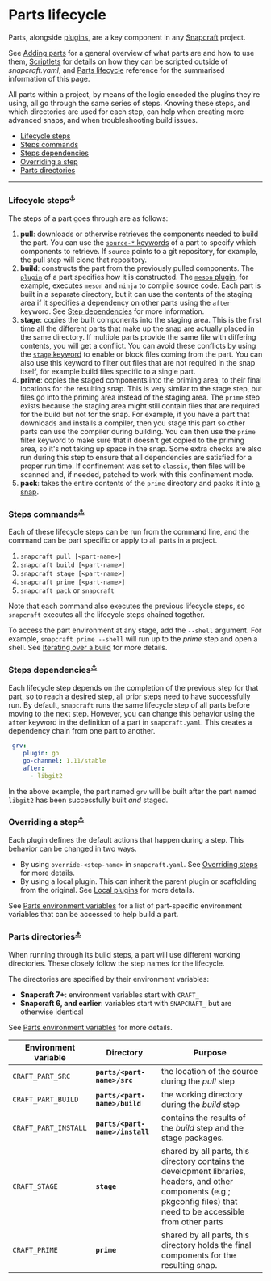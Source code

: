 # Parts lifecycle

Parts, alongside [plugins](/t/snapcraft-plugins/4284), are a key component in any [Snapcraft](/t/snapcraft-overview/8940) project.

See [Adding parts](/t/adding-parts/11473) for a general overview of what parts are and how to use them, [Scriptlets](https://forum.snapcraft.io/t/scriptlets/4892) for details on how they can be scripted outside of _snapcraft.yaml_, and <!--TO DO: Path to be added when the page is created--> [Parts lifecycle]() reference for the summarised information of this page.

All parts within a project, by means of the logic encoded the plugins they're using, all go through the same series of steps. Knowing these steps, and which directories are used for each step, can help when creating more advanced snaps, and when troubleshooting build issues.

- [Lifecycle steps](#heading--steps)
- [Steps commands](#heading--steps-commands)
- [Steps dependencies](#heading--steps-dependencies)
- [Overriding a step](#heading--overriding-steps)
- [Parts directories](#heading--parts-directories)

---

<h3 id='heading--steps'>Lifecycle steps<sup><a href=#heading--steps>⚓</a></sup></h3>

The steps of a part goes through are as follows:

1. **pull**: downloads or otherwise retrieves the components needed to build the part. You can use the [`source-*` keywords](/t/snapcraft-parts-metadata/8336#heading--source) of a part to specify which components to retrieve. If `source` points to a git repository, for example, the pull step will clone that repository.
1. **build**: constructs the part from the previously pulled components. The [`plugin`](/t/snapcraft-plugins/4284) of a part specifies how it is constructed. The [`meson` plugin](/t/the-meson-plugin/8623), for example, executes `meson` and `ninja` to compile source code. Each part is built in a separate directory, but it can use the contents of the staging area if it specifies a dependency on other parts using the `after` keyword. See [Step dependencies](#heading--step-dependencies) for more information.
1. **stage**: copies the built components into the staging area. This is the first time all the different parts that make up the snap are actually placed in the same directory. If multiple parts provide the same file with differing contents, you will get a conflict. You can avoid these conflicts by using the [`stage` keyword](/t/snapcraft-parts-metadata/8336#heading--stage) to enable or block files coming from the part. You can also use this keyword to filter out files that are not required in the snap itself, for example build files specific to a single part.
1. **prime**: copies the staged components into the priming area, to their final locations for the resulting snap. This is very similar to the stage step, but files go into the priming area instead of the staging area. The `prime` step exists because the staging area might still contain files that are required for the build but not for the snap. For example, if you have a part that downloads and installs a compiler, then you stage this part so other parts can use the compiler during building. You can then use the `prime` filter keyword to make sure that it doesn't get copied to the priming area, so it's not taking up space in the snap. Some extra checks are also run during this step to ensure that all dependencies are satisfied for a proper run time. If confinement was set to `classic`, then files will be scanned and, if needed, patched to work with this confinement mode.
1. **pack**: takes the entire contents of the `prime` directory and packs it into [a snap](/t/the-snap-format/698).

<h3 id='#heading--steps-commands'>Steps commands<sup><a href=##heading--steps-commands>⚓</a></sup></h3>

Each of these lifecycle steps can be run from the command line, and the command can be part specific or apply to all parts in a project.

1. `snapcraft pull [<part-name>]`
1. `snapcraft build [<part-name>]`
1. `snapcraft stage [<part-name>]`
1. `snapcraft prime [<part-name>]`
1. `snapcraft pack` or `snapcraft`

Note that each command also executes the previous lifecycle steps, so `snapcraft` executes all the lifecycle steps chained together.

To access the part environment at any stage, add the `--shell` argument. For example, `snapcraft prime --shell` will run up to the *prime* step and open a shell. See [Iterating over a build](/t/iterating-over-a-build/12143) for more details.

<h3 id='heading--steps-dependencies'>Steps dependencies<sup><a href=#heading--steps-dependencies>⚓</a></sup></h3>

Each lifecycle step depends on the completion of the previous step for that part, so to reach a desired step, all prior steps need to have successfully run. By default, `snapcraft` runs the same lifecycle step of all parts before moving to the next step. However, you can change this behavior using the `after` keyword in the definition of a part in `snapcraft.yaml`. This creates a dependency chain from one part to another.

```yaml
 grv:
    plugin: go
    go-channel: 1.11/stable
    after:
      - libgit2
```

In the above example, the part named `grv` will be built after the part named `libgit2` has been successfully built _and_ staged.

<h3 id='heading--overriding-steps'>Overriding a step<sup><a href=#heading--overriding-steps>⚓</a></sup></h3>

Each plugin defines the default actions that happen during a step. This behavior can be changed in two ways.

- By using `override-<step-name>` in `snapcraft.yaml`. See [Overriding steps](/t/scriptlets/4892) for more details.
- By using a local plugin.  This can inherit the parent plugin or scaffolding from the original. See [Local plugins](/t/writing-local-plugins/5125) for more details.

See [Parts environment variables](/t/parts-environment-variables/12271) for a list of part-specific environment variables that can be accessed to help build a part.

<h3 id='heading--parts-directories'>Parts directories<sup><a href=#heading--parts-directories>⚓</a></sup></h3>

When running through its build steps, a part will use different working directories. These closely follow the step names for the lifecycle.

The directories are specified by their environment variables:
- **Snapcraft 7+**: environment variables start with `CRAFT_`
- **Snapcraft 6, and earlier**: variables start with `SNAPCRAFT_` but are otherwise identical

See [Parts environment variables](/t/parts-environment-variables/12271) for more details.

| Environment variable | Directory | Purpose |
|--|--|--|
| `CRAFT_PART_SRC` | **`parts/<part-name>/src`** | the location of the source during the *pull* step |
| `CRAFT_PART_BUILD` | **`parts/<part-name>/build`** | the working directory during the *build* step |
| `CRAFT_PART_INSTALL`| **`parts/<part-name>/install`** | contains the results of the *build* step and the stage packages. |
| `CRAFT_STAGE` | **`stage`** | shared by all parts, this directory contains the development libraries, headers, and other components (e.g.; pkgconfig files) that need to be accessible from other parts |
| `CRAFT_PRIME` | **`prime`** | shared by all parts, this directory holds the final components for the resulting snap. |

<!--
| Step | Explanation | Source directory | Result directory |
|--|--|--|--|
| **pull** | downloads and retrieves the sources | *as specified by [`source`](https://forum.snapcraft.io/t/snapcraft-parts-metadata/8336#heading--source) key* | CRAFT_PART_**SRC** |
| **build** <br> *organise*  | builds the part <br> renames built files | CRAFT_PART_**BUILD** <br> CRAFT_PART_**INSTALL** | CRAFT_PART_**INSTALL** <br> CRAFT_PART_**INSTALL** |
| **stage** | copies built files to shared stage directory | CRAFT_PART_**INSTALL** | CRAFT_**STAGE** |
| **prime** | copies staged files to shared prime directory | CRAFT_PART_**INSTALL*** | SNAPCRAFT_**PRIME** |
| **snap** | packs contents of prime directory into a snap | CRAFT_**PRIME** | CRAFT_PROJECT_DIR |
-->
